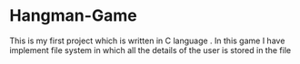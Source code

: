 # Hangman-Game
This is my first project which is written in C language . In this game I have implement file system in which all the details of the user is stored in the file 
